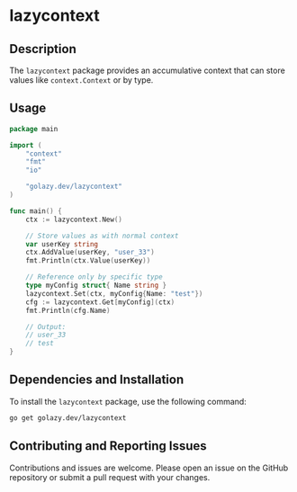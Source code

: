 # lazycontext

## Description

The `lazycontext` package provides an accumulative context that can store values like `context.Context` or by type.

## Usage

```go
package main

import (
	"context"
	"fmt"
	"io"

	"golazy.dev/lazycontext"
)

func main() {
	ctx := lazycontext.New()

	// Store values as with normal context
	var userKey string
	ctx.AddValue(userKey, "user_33")
	fmt.Println(ctx.Value(userKey))

	// Reference only by specific type
	type myConfig struct{ Name string }
	lazycontext.Set(ctx, myConfig{Name: "test"})
	cfg := lazycontext.Get[myConfig](ctx)
	fmt.Println(cfg.Name)

	// Output:
	// user_33
	// test
}
```

## Dependencies and Installation

To install the `lazycontext` package, use the following command:

```sh
go get golazy.dev/lazycontext
```

## Contributing and Reporting Issues

Contributions and issues are welcome. Please open an issue on the GitHub repository or submit a pull request with your changes.
